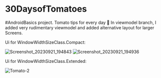 # 30DaysofTomatoes
#AndroidBasics project. Tomato tips for every day 🍅 
In viewmodel branch, I added very rudimentary viewmodel and added alternative layout for larger Screens.

Ui for WindowWidthSizeClass.Compact:

![Screenshot_20230921_194843](https://github.com/skeleton-crew/30DaysofTomatoes/assets/66324640/f46c4610-e7bf-48ab-910c-5236fd3536b3)
![Screenshot_20230921_194936](https://github.com/skeleton-crew/30DaysofTomatoes/assets/66324640/9e7b3f21-c573-4b67-ad98-15b84f7235dc)

Ui for WindowWidthSizeClass.Extended:

![Tomato-2](https://github.com/skeleton-crew/30DaysofTomatoes/assets/66324640/23950431-c611-4bdf-83bf-abd360c37760)
